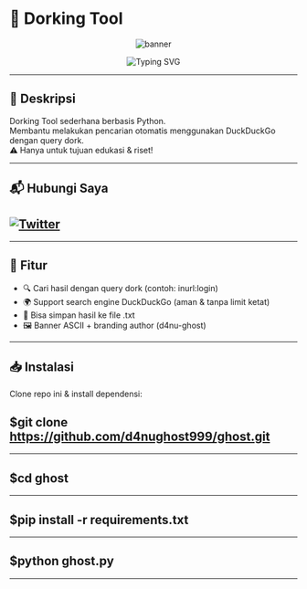 #   🔎 Dorking Tool

<p align="center">
  <img src="https://capsule-render.vercel.app/api?type=waving&color=00f7ff&height=200&section=header&text=d4nughost999&fontSize=50&fontColor=000000&animation=fadeIn&fontAlignY=35" alt="banner"/>
</p>

<p align="center">
  <img src="https://readme-typing-svg.demolab.com?font=Fira+Code&weight=500&size=22&pause=1000&color=00F7FF&center=true&vCenter=true&width=435&lines=Simple+Dorking+Tool;Made+by+d4nu-ghost;For+Educational+Purposes+Only!" alt="Typing SVG" />
</p>

---

##   📌 Deskripsi
Dorking Tool sederhana berbasis Python.  
Membantu melakukan pencarian otomatis menggunakan DuckDuckGo dengan query dork.  
⚠️ Hanya untuk tujuan edukasi & riset!

---

## 📬 Hubungi Saya
## [![Twitter](https://img.shields.io/badge/Twitter-1DA1F2?style=for-the-badge&logo=twitter&logoColor=white)](https://twitter.com/anon_ghost_crypt)

---

##   🚀 Fitur
- 🔍 Cari hasil dengan query dork (contoh: inurl:login)  
- 🌍 Support search engine DuckDuckGo (aman & tanpa limit ketat)  
- 💾 Bisa simpan hasil ke file .txt  
- 🖼️ Banner ASCII + branding author (d4nu-ghost)  

---

##   📥 Instalasi

Clone repo ini & install dependensi:

## $git clone https://github.com/d4nughost999/ghost.git
-------------------------------------------------------
## $cd ghost
-------------------------------------------------------
## $pip install -r requirements.txt
-------------------------------------------------------
## $python ghost.py
-------------------------------------------------------


